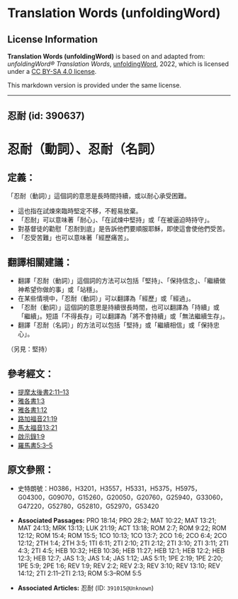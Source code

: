 # Translation Words (unfoldingWord)

## License Information

**Translation Words (unfoldingWord)** is based on and adapted from: _unfoldingWord® Translation Words_, [unfoldingWord](https://unfoldingword.org/utw), 2022, which is licensed under a [CC BY-SA 4.0 license](https://creativecommons.org/licenses/by-sa/4.0/legalcode.en).

This markdown version is provided under the same license.



--------------------------------

## 忍耐 (id: 390637)

忍耐（動詞）、忍耐（名詞）
=============

定義：
---

「忍耐（動詞）」這個詞的意思是長時間持續，或以耐心承受困難。

* 這也指在試煉來臨時堅定不移，不輕易放棄。
* 「忍耐」可以意味著「耐心」、「在試煉中堅持」或「在被逼迫時持守」。
* 對基督徒的勸慰「忍耐到底」是告訴他們要順服耶穌，即使這會使他們受苦。
* 「忍受苦難」也可以意味著「經歷痛苦」。

翻譯相關建議：
-------

* 翻譯「忍耐（動詞）」這個詞的方法可以包括「堅持」、「保持信念」、「繼續做神希望你做的事」或「站穩」。
* 在某些情境中，「忍耐（動詞）」可以翻譯為「經歷」或「經過」。
* 「忍耐（動詞）」這個詞的意思是持續很長時間，也可以翻譯為「持續」或「繼續」。短語「不得長存」可以翻譯為「將不會持續」或「無法繼續生存」。
* 翻譯「忍耐（名詞）」的方法可以包括「堅持」或「繼續相信」或「保持忠心」。

（另見：堅持）

參考經文：
-----

* [提摩太後書2:11–13](https://ref.ly/2Tim2:11-2Tim2:13)
* [雅各書1:3](https://ref.ly/Jas1:3)
* [雅各書1:12](https://ref.ly/Jas1:12)
* [路加福音21:19](https://ref.ly/Luke21:19)
* [馬太福音13:21](https://ref.ly/Matt13:21)
* [啟示錄1:9](https://ref.ly/Rev1:9)
* [羅馬書5:3–5](https://ref.ly/Rom5:3-Rom5:5)

原文參照：
-----

* 史特朗號：H0386，H3201，H3557，H5331，H5375，H5975，G04300，G09070，G15260，G20050，G20760，G25940，G33060，G47220，G52780，G52810，G52970，G53420

* **Associated Passages:** PRO 18:14; PRO 28:2; MAT 10:22; MAT 13:21; MAT 24:13; MRK 13:13; LUK 21:19; ACT 13:18; ROM 2:7; ROM 9:22; ROM 12:12; ROM 15:4; ROM 15:5; 1CO 10:13; 1CO 13:7; 2CO 1:6; 2CO 6:4; 2CO 12:12; 2TH 1:4; 2TH 3:5; 1TI 6:11; 2TI 2:10; 2TI 2:12; 2TI 3:10; 2TI 3:11; 2TI 4:3; 2TI 4:5; HEB 10:32; HEB 10:36; HEB 11:27; HEB 12:1; HEB 12:2; HEB 12:3; HEB 12:7; JAS 1:3; JAS 1:4; JAS 1:12; JAS 5:11; 1PE 2:19; 1PE 2:20; 1PE 5:9; 2PE 1:6; REV 1:9; REV 2:2; REV 2:3; REV 3:10; REV 13:10; REV 14:12; 2TI 2:11–2TI 2:13; ROM 5:3–ROM 5:5
* **Associated Articles:** 忍耐 (ID: `391015@Unknown`)


